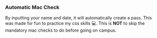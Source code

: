 ### Automatic Mac Check
By inputting your name and date, it will automatically create a pass. This was made for fun to practice my css skills 💻. This is **NOT** to skip the mandatory mac checks to do before going on campus.
